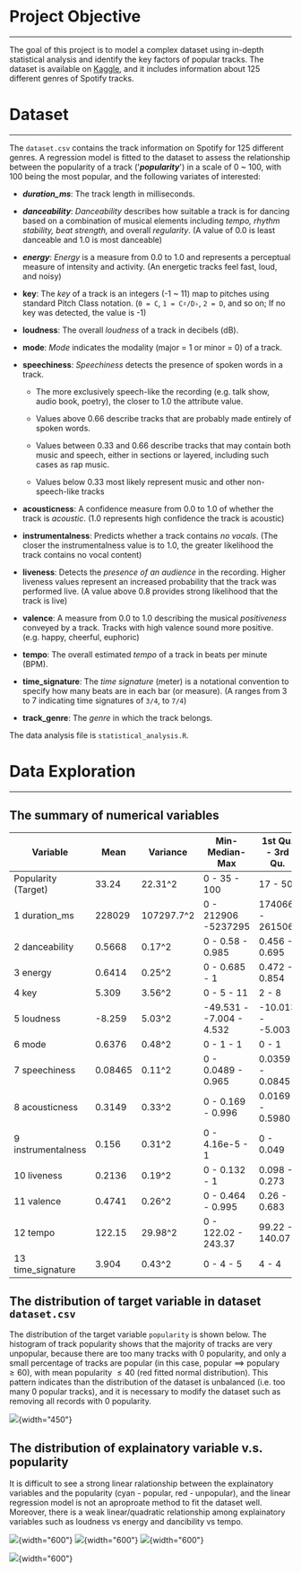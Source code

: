 # **Project Objective**

------------------------------------------------------------------------

The goal of this project is to model a complex dataset using in-depth statistical analysis and identify the key factors of popular tracks. The dataset is available on [Kaggle](https://www.kaggle.com/datasets/maharshipandya/-spotify-tracks-dataset?resource=download), and it includes information about 125 different genres of Spotify tracks.

# **Dataset**

------------------------------------------------------------------------

The `dataset.csv` contains the track information on Spotify for 125 different genres. A regression model is fitted to the dataset to assess the relationship between the popularity of a track ('***popularity***') in a scale of 0 \~ 100, with 100 being the most popular, and the following variates of interested:

-   ***duration_ms***: The track length in milliseconds.

-   ***danceability***: *Danceability* describes how suitable a track is for dancing based on a combination of musical elements including *tempo, rhythm stability, beat strength,* and overall *regularity*. (A value of 0.0 is least danceable and 1.0 is most danceable)

-   ***energy***: *Energy* is a measure from 0.0 to 1.0 and represents a perceptual measure of intensity and activity. (An energetic tracks feel fast, loud, and noisy)

-   **key**: The *key* of a track is an integers (-1 \~ 11) map to pitches using standard Pitch Class notation. (`0 = C`, `1 = C♯/D♭`, `2 = D`, and so on; If no key was detected, the value is -1)

-   **loudness**: The overall *loudness* of a track in decibels (dB).

-   **mode**: *Mode* indicates the modality (major = 1 or minor = 0) of a track.

-   **speechiness**: *Speechiness* detects the presence of spoken words in a track.

    -   The more exclusively speech-like the recording (e.g. talk show, audio book, poetry), the closer to 1.0 the attribute value.

    -   Values above 0.66 describe tracks that are probably made entirely of spoken words.

    -   Values between 0.33 and 0.66 describe tracks that may contain both music and speech, either in sections or layered, including such cases as rap music.

    -   Values below 0.33 most likely represent music and other non-speech-like tracks

-   **acousticness**: A confidence measure from 0.0 to 1.0 of whether the track is *acoustic*. (1.0 represents high confidence the track is acoustic)

-   **instrumentalness**: Predicts whether a track contains *no* *vocals*. (The closer the instrumentalness value is to 1.0, the greater likelihood the track contains no vocal content)

-   **liveness**: Detects the *presence of an audience* in the recording. Higher liveness values represent an increased probability that the track was performed live. (A value above 0.8 provides strong likelihood that the track is live)

-   **valence**: A measure from 0.0 to 1.0 describing the musical *positiveness* conveyed by a track. Tracks with high valence sound more positive. (e.g. happy, cheerful, euphoric)

-   **tempo**: The overall estimated *tempo* of a track in beats per minute (BPM).

-   **time_signature**: The *time signature* (meter) is a notational convention to specify how many beats are in each bar (or measure). (A ranges from 3 to 7 indicating time signatures of `3/4`, to `7/4`)

-   **track_genre**: The *genre* in which the track belongs.

The data analysis file is `statistical_analysis.R`.

# **Data Exploration**

------------------------------------------------------------------------

## The summary of numerical variables

| Variable            | Mean    | Variance    | Min-Median-Max           | 1st Qu. - 3rd Qu. |
|---------------------|---------|-------------|--------------------------|-------------------|
| Popularity (Target) | 33.24   | 22.31\^2    | 0 - 35 - 100             | 17 - 50           |
| 1 duration_ms       | 228029  | 107297.7\^2 | 0 - 212906 -5237295      | 174066 - 261506   |
| 2 danceability      | 0.5668  | 0.17\^2     | 0 - 0.58 - 0.985         | 0.456 - 0.695     |
| 3 energy            | 0.6414  | 0.25\^2     | 0 - 0.685 - 1            | 0.472 - 0.854     |
| 4 key               | 5.309   | 3.56\^2     | 0 - 5 - 11               | 2 - 8             |
| 5 loudness          | -8.259  | 5.03\^2     | -49.531 - -7.004 - 4.532 | -10.013 - -5.003  |
| 6 mode              | 0.6376  | 0.48\^2     | 0 - 1 - 1                | 0 - 1             |
| 7 speechiness       | 0.08465 | 0.11\^2     | 0 - 0.0489 - 0.965       | 0.0359 - 0.0845   |
| 8 acousticness      | 0.3149  | 0.33\^2     | 0 - 0.169 - 0.996        | 0.0169 - 0.5980   |
| 9 instrumentalness  | 0.156   | 0.31\^2     | 0 - 4.16e-5 - 1          | 0 - 0.049         |
| 10 liveness         | 0.2136  | 0.19\^2     | 0 - 0.132 - 1            | 0.098 - 0.273     |
| 11 valence          | 0.4741  | 0.26\^2     | 0 - 0.464 - 0.995        | 0.26 - 0.683      |
| 12 tempo            | 122.15  | 29.98\^2    | 0 - 122.02 - 243.37      | 99.22 - 140.07    |
| 13 time_signature   | 3.904   | 0.43\^2     | 0 - 4 - 5                | 4 - 4             |

## The distribution of target variable in dataset `dataset.csv`

The distribution of the target variable `popularity` is shown below. The histogram of track popularity shows that the majority of tracks are very unpopular, because there are too many tracks with 0 popularity, and only a small percentage of tracks are popular (in this case, popular $\implies$ populary $\geq 60$), with mean popularity $\leq 40$ (red fitted normal distribution). This pattern indicates than the distribution of the dataset is unbalanced (i.e. too many 0 popular tracks), and it is necessary to modify the dataset such as removing all records with 0 popularity.

![](img/Histogram_of_track_popularity.png){width="450"}

## The distribution of explainatory variable v.s. popularity

It is difficult to see a strong linear ralationship between the explainatory variables and the popularity (cyan - popular, red - unpopular), and the linear regression model is not an aproproate method to fit the dataset well. Moreover, there is a weak linear/quadratic relationship among explainatory variables such as loudness vs energy and dancibility vs tempo.

![](img/Explanatory_vs_target_1.png){width="600"} ![](img/Explanatory_vs_target_2.png){width="600"} ![](img/Explanatory_vs_target_3.png){width="600"}

![](img/Explanatory_vs_Explanatory.png){width="600"}
